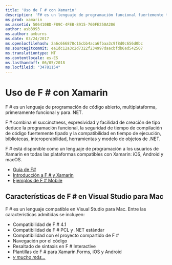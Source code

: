 ```yaml
---
title: 'Uso de F # con Xamarin'
description: 'F# es un lenguaje de programación funcional fuertemente tipado diseñado para ejecutarse en .NET. Este documento proporciona información general de sus características y vínculos a ejemplos que se generan con F #.'
ms.prod: xamarin
ms.assetid: 506410BD-F89C-4FEB-8915-760FE250A206
author: asb3993
ms.author: amburns
ms.date: 03/24/2017
ms.openlocfilehash: 2a6c666878c16cbb4aca6fbaa3c9f8d0c656d0bc
ms.sourcegitcommit: ea1dc12a3c2d7322f234997daacbfdb6ad542507
ms.translationtype: MT
ms.contentlocale: es-ES
ms.lasthandoff: 06/05/2018
ms.locfileid: "34781154"
---
```

# <a name="using-f-with-xamarin"></a>Uso de F # con Xamarin

F # es un lenguaje de programación de código abierto, multiplataforma, primeramente funcional y para. NET.

F # combina el succinctness, expresividad y facilidad de creación de tipo deduce la programación funcional, la seguridad de tiempo de compilación de código fuertemente tipado y la compatibilidad en tiempo de ejecución, bibliotecas, interoperabilidad, herramientas y modelo de objetos de .NET.

F # está disponible como un lenguaje de programación a los usuarios de Xamarin en todas las plataformas compatibles con Xamarin: iOS, Android y macOS.

- [Guía de F#](https://docs.microsoft.com/dotnet/fsharp/)
- [Introducción a F # y Xamarin](overview.md)
- [Ejemplos de F # Mobile](samples.md)

## <a name="f-features-in-visual-studio-for-mac"></a>Características de F # en Visual Studio para Mac

F # es un lenguaje compatible en Visual Studio para Mac. Entre las características admitidas se incluyen:

- Compatibilidad de F # 4.1
- Compatibilidad de F # PCL y .NET estándar
- Compatibilidad con el proyecto compartido de F #
- Navegación por el código
- Resaltado de sintaxis en F # Interactive
- Plantillas de F # para Xamarin.Forms, iOS y Android
- [*y mucho más...*](https://developer.xamarin.com/releases/studio/xamarin.studio_6.0/xamarin.studio_6.0/#F_Enhancements)
